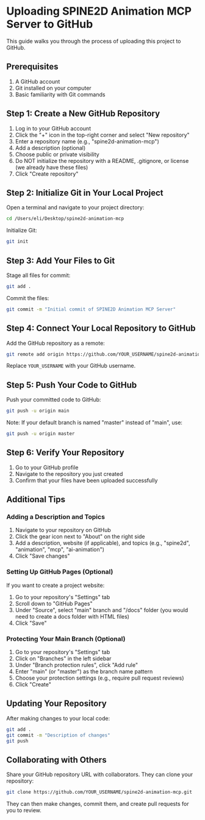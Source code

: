 # Uploading SPINE2D Animation MCP Server to GitHub

This guide walks you through the process of uploading this project to GitHub.

## Prerequisites

1. A GitHub account
2. Git installed on your computer
3. Basic familiarity with Git commands

## Step 1: Create a New GitHub Repository

1. Log in to your GitHub account
2. Click the "+" icon in the top-right corner and select "New repository"
3. Enter a repository name (e.g., "spine2d-animation-mcp")
4. Add a description (optional)
5. Choose public or private visibility
6. Do NOT initialize the repository with a README, .gitignore, or license (we already have these files)
7. Click "Create repository"

## Step 2: Initialize Git in Your Local Project

Open a terminal and navigate to your project directory:

```bash
cd /Users/eli/Desktop/spine2d-animation-mcp
```

Initialize Git:

```bash
git init
```

## Step 3: Add Your Files to Git

Stage all files for commit:

```bash
git add .
```

Commit the files:

```bash
git commit -m "Initial commit of SPINE2D Animation MCP Server"
```

## Step 4: Connect Your Local Repository to GitHub

Add the GitHub repository as a remote:

```bash
git remote add origin https://github.com/YOUR_USERNAME/spine2d-animation-mcp.git
```

Replace `YOUR_USERNAME` with your GitHub username.

## Step 5: Push Your Code to GitHub

Push your committed code to GitHub:

```bash
git push -u origin main
```

Note: If your default branch is named "master" instead of "main", use:

```bash
git push -u origin master
```

## Step 6: Verify Your Repository

1. Go to your GitHub profile
2. Navigate to the repository you just created
3. Confirm that your files have been uploaded successfully

## Additional Tips

### Adding a Description and Topics

1. Navigate to your repository on GitHub
2. Click the gear icon next to "About" on the right side
3. Add a description, website (if applicable), and topics (e.g., "spine2d", "animation", "mcp", "ai-animation")
4. Click "Save changes"

### Setting Up GitHub Pages (Optional)

If you want to create a project website:

1. Go to your repository's "Settings" tab
2. Scroll down to "GitHub Pages"
3. Under "Source", select "main" branch and "/docs" folder (you would need to create a docs folder with HTML files)
4. Click "Save"

### Protecting Your Main Branch (Optional)

1. Go to your repository's "Settings" tab
2. Click on "Branches" in the left sidebar
3. Under "Branch protection rules", click "Add rule"
4. Enter "main" (or "master") as the branch name pattern
5. Choose your protection settings (e.g., require pull request reviews)
6. Click "Create"

## Updating Your Repository

After making changes to your local code:

```bash
git add .
git commit -m "Description of changes"
git push
```

## Collaborating with Others

Share your GitHub repository URL with collaborators. They can clone your repository:

```bash
git clone https://github.com/YOUR_USERNAME/spine2d-animation-mcp.git
```

They can then make changes, commit them, and create pull requests for you to review.